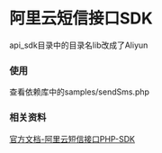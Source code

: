 # 阿里云短信接口SDK

api_sdk目录中的目录名lib改成了Aliyun

### 使用

查看依赖库中的samples/sendSms.php


### 相关资料

[官方文档-阿里云短信接口PHP-SDK](https://help.aliyun.com/document_detail/61994.html)
